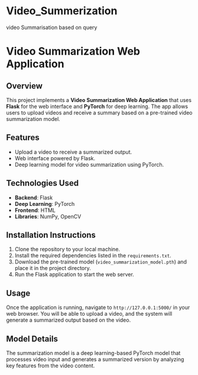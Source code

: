 # Video_Summerization
video Summarisation based on query 

# Video Summarization Web Application

## Overview
This project implements a **Video Summarization Web Application** that uses **Flask** for the web interface and **PyTorch** for deep learning. The app allows users to upload videos and receive a summary based on a pre-trained video summarization model.

## Features
- Upload a video to receive a summarized output.
- Web interface powered by Flask.
- Deep learning model for video summarization using PyTorch.

## Technologies Used
- **Backend**: Flask
- **Deep Learning**: PyTorch
- **Frontend**: HTML
- **Libraries**: NumPy, OpenCV

## Installation Instructions
1. Clone the repository to your local machine.
2. Install the required dependencies listed in the `requirements.txt`.
3. Download the pre-trained model (`video_summarization_model.pth`) and place it in the project directory.
4. Run the Flask application to start the web server.

## Usage
Once the application is running, navigate to `http://127.0.0.1:5000/` in your web browser. You will be able to upload a video, and the system will generate a summarized output based on the video.

## Model Details
The summarization model is a deep learning-based PyTorch model that processes video input and generates a summarized version by analyzing key features from the video content.

